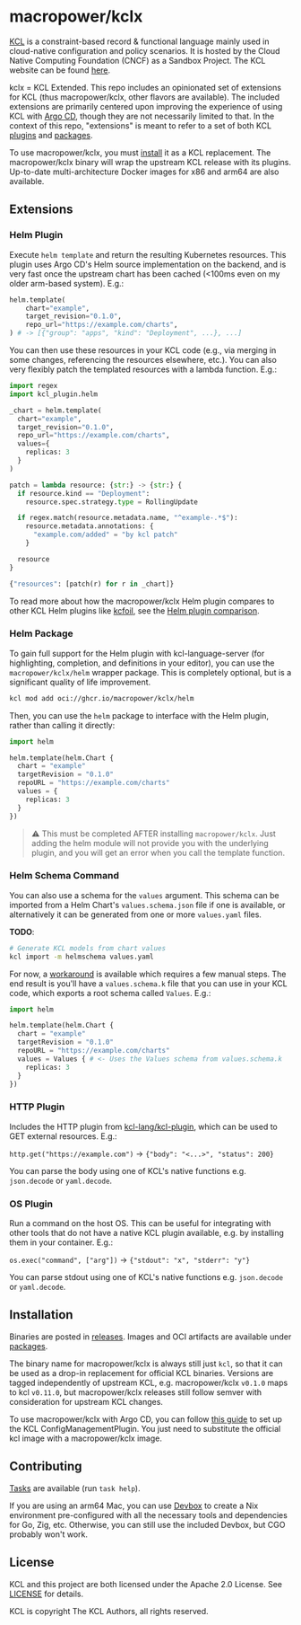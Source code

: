 # macropower/kclx

[KCL](https://github.com/kcl-lang/kcl) is a constraint-based record & functional language mainly used in cloud-native configuration and policy scenarios. It is hosted by the Cloud Native Computing Foundation (CNCF) as a Sandbox Project. The KCL website can be found [here](https://kcl-lang.io/).

kclx = KCL Extended. This repo includes an opinionated set of extensions for KCL (thus macropower/kclx, other flavors are available). The included extensions are primarily centered upon improving the experience of using KCL with [Argo CD](https://argoproj.github.io/cd/), though they are not necessarily limited to that. In the context of this repo, "extensions" is meant to refer to a set of both KCL [plugins](https://www.kcl-lang.io/docs/next/reference/plugin/overview) and [packages](https://www.kcl-lang.io/docs/next/user_docs/concepts/package-and-module).

To use macropower/kclx, you must [install](#installation) it as a KCL replacement. The macropower/kclx binary will wrap the upstream KCL release with its plugins. Up-to-date multi-architecture Docker images for x86 and arm64 are also available.

## Extensions

### Helm Plugin

Execute `helm template` and return the resulting Kubernetes resources. This plugin uses Argo CD's Helm source implementation on the backend, and is very fast once the upstream chart has been cached (<100ms even on my older arm-based system). E.g.:

```py
helm.template(
    chart="example",
    target_revision="0.1.0",
    repo_url="https://example.com/charts",
) # -> [{"group": "apps", "kind": "Deployment", ...}, ...]
```

You can then use these resources in your KCL code (e.g., via merging in some changes, referencing the resources elsewhere, etc.). You can also very flexibly patch the templated resources with a lambda function. E.g.:

```py
import regex
import kcl_plugin.helm

_chart = helm.template(
  chart="example",
  target_revision="0.1.0",
  repo_url="https://example.com/charts",
  values={
    replicas: 3
  }
)

patch = lambda resource: {str:} -> {str:} {
  if resource.kind == "Deployment":
    resource.spec.strategy.type = RollingUpdate

  if regex.match(resource.metadata.name, "^example-.*$"):
    resource.metadata.annotations: {
      "example.com/added" = "by kcl patch"
    }

  resource
}

{"resources": [patch(r) for r in _chart]}
```

To read more about how the macropower/kclx Helm plugin compares to other KCL Helm plugins like [kcfoil](https://github.com/cakehappens/kcfoil), see the [Helm plugin comparison](docs/helm_plugin_comparison.md).

### Helm Package

To gain full support for the Helm plugin with kcl-language-server (for highlighting, completion, and definitions in your editor), you can use the `macropower/kclx/helm` wrapper package. This is completely optional, but is a significant quality of life improvement.

```sh
kcl mod add oci://ghcr.io/macropower/kclx/helm
```

Then, you can use the `helm` package to interface with the Helm plugin, rather than calling it directly:

```py
import helm

helm.template(helm.Chart {
  chart = "example"
  targetRevision = "0.1.0"
  repoURL = "https://example.com/charts"
  values = {
    replicas: 3
  }
})
```

> :warning: This must be completed AFTER installing `macropower/kclx`. Just adding the helm module will not provide you with the underlying plugin, and you will get an error when you call the template function.

### Helm Schema Command

You can also use a schema for the `values` argument. This schema can be imported from a Helm Chart's `values.schema.json` file if one is available, or alternatively it can be generated from one or more `values.yaml` files.

**TODO**:

```bash
# Generate KCL models from chart values
kcl import -m helmschema values.yaml
```

For now, a [workaround](docs/helm_values_schema.md) is available which requires a few manual steps. The end result is you'll have a `values.schema.k` file that you can use in your KCL code, which exports a root schema called `Values`. E.g.:

```py
import helm

helm.template(helm.Chart {
  chart = "example"
  targetRevision = "0.1.0"
  repoURL = "https://example.com/charts"
  values = Values { # <- Uses the Values schema from values.schema.k
    replicas: 3
  }
})
```

### HTTP Plugin

Includes the HTTP plugin from [kcl-lang/kcl-plugin](https://github.com/kcl-lang/kcl-plugin), which can be used to GET external resources. E.g.:

`http.get("https://example.com")` -> `{"body": "<...>", "status": 200}`

You can parse the body using one of KCL's native functions e.g. `json.decode` or `yaml.decode`.

### OS Plugin

Run a command on the host OS. This can be useful for integrating with other tools that do not have a native KCL plugin available, e.g. by installing them in your container. E.g.:

`os.exec("command", ["arg"])` -> `{"stdout": "x", "stderr": "y"}`

You can parse stdout using one of KCL's native functions e.g. `json.decode` or `yaml.decode`.

## Installation

Binaries are posted in [releases](https://github.com/MacroPower/kclx/releases). Images and OCI artifacts are available under [packages](https://github.com/MacroPower/kclx/pkgs/container/kclx).

The binary name for macropower/kclx is always still just `kcl`, so that it can be used as a drop-in replacement for official KCL binaries. Versions are tagged independently of upstream KCL, e.g. macropower/kclx `v0.1.0` maps to kcl `v0.11.0`, but macropower/kclx releases still follow semver with consideration for upstream KCL changes.

To use macropower/kclx with Argo CD, you can follow [this guide](https://www.kcl-lang.io/docs/user_docs/guides/gitops/gitops-quick-start) to set up the KCL ConfigManagementPlugin. You just need to substitute the official kcl image with a macropower/kclx image.

## Contributing

[Tasks](https://taskfile.dev) are available (run `task help`).

If you are using an arm64 Mac, you can use [Devbox](https://www.jetify.com/docs/devbox/) to create a Nix environment pre-configured with all the necessary tools and dependencies for Go, Zig, etc. Otherwise, you can still use the included Devbox, but CGO probably won't work.

## License

KCL and this project are both licensed under the Apache 2.0 License. See [LICENSE](LICENSE) for details.

KCL is copyright The KCL Authors, all rights reserved.
